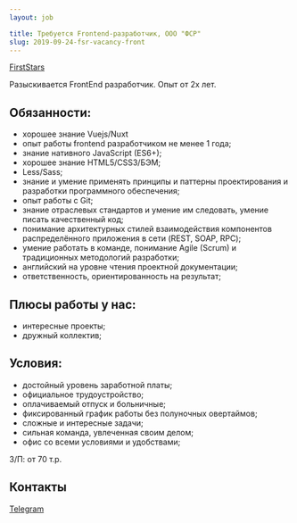 ```yaml
---
layout: job

title: Требуется Frontend-разработчик, ООО "ФСР"
slug: 2019-09-24-fsr-vacancy-front
---
```


[fsr]:https://firststars.de

[FirstStars][fsr]

Разыскивается FrontEnd разработчик. Опыт от 2х лет.

## Обязанности:

* хорошее знание Vuejs/Nuxt
* опыт работы frontend разработчиком не менее 1 года;
* знание нативного JavaScript (ES6+);
* хорошее знание HTML5/CSS3/БЭМ;
* Less/Sass;
* знание и умение применять принципы и паттерны проектирования и разработки программного обеспечения;
* опыт работы c Git;
* знание отраслевых стандартов и умение им следовать, умение писать качественный код;
* понимание архитектурных стилей взаимодействия компонентов распределённого приложения в сети (REST, SOAP, RPC);
* умение работать в команде, понимание Agile (Scrum) и традиционных методологий разработки;
* английский на уровне чтения проектной документации;
* ответственность, ориентированность на результат;

## Плюсы работы у нас:

* интересные проекты;
* дружный коллектив;

## Условия:

* достойный уровень заработной платы;
* официальное трудоустройство;
* оплачиваемый отпуск и больничные;
* фиксированный график работы без полуночных овертаймов;
* сложные и интересные задачи;
* сильная команда, увлеченная своим делом;
* офис со всеми условиями и удобствами;

З/П: от 70 т.р.

## Контакты
[Telegram](tg://resolve?domain=lirioblanko)
